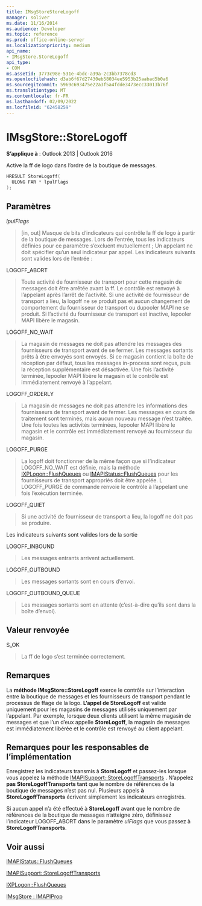 ```yaml
---
title: IMsgStoreStoreLogoff
manager: soliver
ms.date: 11/16/2014
ms.audience: Developer
ms.topic: reference
ms.prod: office-online-server
ms.localizationpriority: medium
api_name:
- IMsgStore.StoreLogoff
api_type:
- COM
ms.assetid: 3773c98e-531e-4bdc-a39a-2c3bb7378cd3
ms.openlocfilehash: d3ab6f67d27430eb58034ee5953b25aabad5b0a6
ms.sourcegitcommit: 5969c693475e22a3f5a4fdde3473ecc33013b76f
ms.translationtype: MT
ms.contentlocale: fr-FR
ms.lasthandoff: 02/09/2022
ms.locfileid: "62458259"
---
```

# <a name="imsgstorestorelogoff"></a>IMsgStore::StoreLogoff
  
**S’applique à** : Outlook 2013 | Outlook 2016 
  
Active la ff de logo dans l’ordre de la boutique de messages.
  
```cpp
HRESULT StoreLogoff(
  ULONG FAR * lpulFlags
);
```

## <a name="parameters"></a>Paramètres

 _lpulFlags_
  
> [in, out] Masque de bits d’indicateurs qui contrôle la ff de logo à partir de la boutique de messages. Lors de l’entrée, tous les indicateurs définies pour ce paramètre s’excluent mutuellement ; Un appelant ne doit spécifier qu’un seul indicateur par appel. Les indicateurs suivants sont valides lors de l’entrée :
    
LOGOFF_ABORT 
  
> Toute activité de fournisseur de transport pour cette magasin de messages doit être arrêtée avant la ff. Le contrôle est renvoyé à l’appelant après l’arrêt de l’activité. Si une activité de fournisseur de transport a lieu, la logoff ne se produit pas et aucun changement de comportement du fournisseur de transport ou dupooler MAPI ne se produit. Si l’activité du fournisseur de transport est inactive, lepooler MAPI libère le magasin. 
    
LOGOFF_NO_WAIT 
  
> La magasin de messages ne doit pas attendre les messages des fournisseurs de transport avant de se fermer. Les messages sortants prêts à être envoyés sont envoyés. Si ce magasin contient la boîte de réception par défaut, tous les messages in-process sont reçus, puis la réception supplémentaire est désactivée. Une fois l’activité terminée, lepooler MAPI libère le magasin et le contrôle est immédiatement renvoyé à l’appelant. 
    
LOGOFF_ORDERLY 
  
> La magasin de messages ne doit pas attendre les informations des fournisseurs de transport avant de fermer. Les messages en cours de traitement sont terminés, mais aucun nouveau message n’est traitée. Une fois toutes les activités terminées, lepooler MAPI libère le magasin et le contrôle est immédiatement renvoyé au fournisseur du magasin. 
    
LOGOFF_PURGE 
  
> La logoff doit fonctionner de la même façon que si l’indicateur LOGOFF_NO_WAIT est définie, mais la méthode [IXPLogon::FlushQueues](ixplogon-flushqueues.md) ou [IMAPIStatus::FlushQueues](imapistatus-flushqueues.md) pour les fournisseurs de transport appropriés doit être appelée. L LOGOFF_PURGE de commande renvoie le contrôle à l’appelant une fois l’exécution terminée. 
    
LOGOFF_QUIET 
  
> Si une activité de fournisseur de transport a lieu, la logoff ne doit pas se produire.
    
Les indicateurs suivants sont valides lors de la sortie
    
LOGOFF_INBOUND 
  
> Les messages entrants arrivent actuellement.
    
LOGOFF_OUTBOUND 
  
> Les messages sortants sont en cours d’envoi.
    
LOGOFF_OUTBOUND_QUEUE 
  
> Les messages sortants sont en attente (c’est-à-dire qu’ils sont dans la boîte d’envoi).
    
## <a name="return-value"></a>Valeur renvoyée

S_OK 
  
> La ff de logo s’est terminée correctement.
    
## <a name="remarks"></a>Remarques

La **méthode IMsgStore::StoreLogoff** exerce le contrôle sur l’interaction entre la boutique de messages et les fournisseurs de transport pendant le processus de ffage de la logo. **L’appel de StoreLogoff** est valide uniquement pour les magasins de messages utilisés uniquement par l’appelant. Par exemple, lorsque deux clients utilisent la même magasin de messages et que l’un d’eux appelle **StoreLogoff**, la magasin de messages est immédiatement libérée et le contrôle est renvoyé au client appelant.
  
## <a name="notes-to-implementers"></a>Remarques pour les responsables de l’implémentation

Enregistrez les indicateurs transmis à **StoreLogoff** et passez-les lorsque vous appelez la méthode [IMAPISupport::StoreLogoffTransports](imapisupport-storelogofftransports.md) . N’appelez **pas StoreLogoffTransports tant** que le nombre de références de la boutique de messages n’est pas nul. Plusieurs appels **à StoreLogoffTransports** écrivent simplement les indicateurs enregistrés. 
  
Si aucun appel n’a été effectué à **StoreLogoff** avant que le nombre de références de la boutique de messages n’atteigne zéro, définissez l’indicateur LOGOFF_ABORT dans le paramètre _ulFlags_ que vous passez à **StoreLogoffTransports**.
  
## <a name="see-also"></a>Voir aussi



[IMAPIStatus::FlushQueues](imapistatus-flushqueues.md)
  
[IMAPISupport::StoreLogoffTransports](imapisupport-storelogofftransports.md)
  
[IXPLogon::FlushQueues](ixplogon-flushqueues.md)
  
[IMsgStore : IMAPIProp](imsgstoreimapiprop.md)

